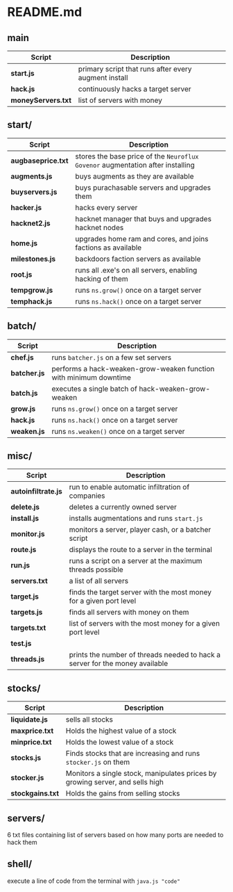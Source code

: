 # README.md

## main
| Script | Description |
| --------- | ----------|
|**start.js**|primary script that runs after every augment install|
|**hack.js**|continuously hacks a target server|
|**moneyServers.txt**|list of servers with money|

## start/
| Script | Description |
| ------ | ----------- |
|**augbaseprice.txt**|stores the base price of the `Neuroflux Govenor` augmentation after installing|
|**augments.js**|buys augments as they are available|
|**buyservers.js**|buys purachasable servers and upgrades them|
|**hacker.js**|hacks every server|
|**hacknet2.js**|hacknet manager that buys and upgrades hacknet nodes|
|**home.js**|upgrades home ram and cores, and joins factions as available|
|**milestones.js**|backdoors faction servers as available|
|**root.js**|runs all .exe's on all servers, enabling hacking of them|
|**tempgrow.js**|runs `ns.grow()` once on a target server|
|**temphack.js**|runs `ns.hack()` once on a target server|

## batch/
| Script | Description |
| ------ | ----------- |
|**chef.js**|runs `batcher.js` on a few set servers|
|**batcher.js**|performs a hack-weaken-grow-weaken function with minimum downtime|
|**batch.js**|executes a single batch of hack-weaken-grow-weaken|
|**grow.js**|runs `ns.grow()` once on a target server|
|**hack.js**|runs `ns.hack()` once on a target server|
|**weaken.js**|runs `ns.weaken()` once on a target server|

## misc/
| Script | Description |
| ------ | ----------- |
|**autoinfiltrate.js**|run to enable automatic infiltration of companies|
|**delete.js**|deletes a currently owned server|
|**install.js**|installs augmentations and runs `start.js`|
|**monitor.js**|monitors a server, player cash, or a batcher script|
|**route.js**|displays the route to a server in the terminal|
|**run.js**|runs a script on a server at the maximum threads possible|
|**servers.txt**|a list of all servers|
|**target.js**|finds the target server with the most money for a given port level|
|**targets.js**|finds all servers with money on them|
|**targets.txt**|list of servers with the most money for a given port level|
|**test.js**||
|**threads.js**|prints the number of threads needed to hack a server for the money available|

## stocks/
| Script | Description |
| ------ | ----------- |
|**liquidate.js**|sells all stocks|
|**maxprice.txt**|Holds the highest value of a stock|
|**minprice.txt**|Holds the lowest value of a stock|
|**stocks.js**|Finds stocks that are increasing and runs `stocker.js` on them|
|**stocker.js**|Monitors a single stock, manipulates prices by growing server, and sells high|
|**stockgains.txt**|Holds the gains from selling stocks|

## servers/
6 txt files containing list of servers based on how many ports are needed to hack them
## shell/
execute a line of code from the terminal with `java.js "code"`
